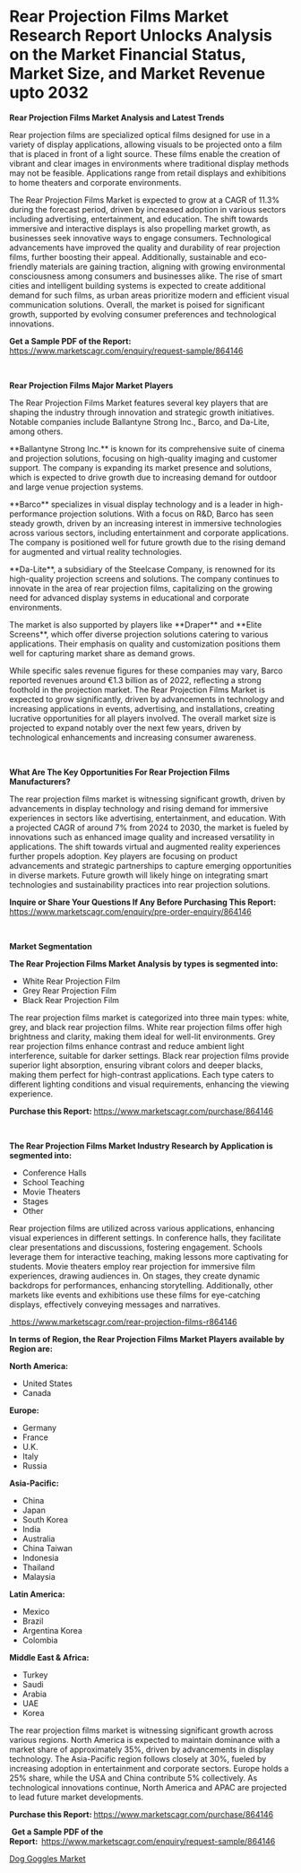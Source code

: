 <p><h1>Rear Projection Films Market Research Report Unlocks Analysis on the Market Financial Status, Market Size, and Market Revenue upto 2032</h1></p><p><strong>Rear Projection Films Market Analysis and Latest Trends</strong></p>
<p><p>Rear projection films are specialized optical films designed for use in a variety of display applications, allowing visuals to be projected onto a film that is placed in front of a light source. These films enable the creation of vibrant and clear images in environments where traditional display methods may not be feasible. Applications range from retail displays and exhibitions to home theaters and corporate environments.</p><p>The Rear Projection Films Market is expected to grow at a CAGR of 11.3% during the forecast period, driven by increased adoption in various sectors including advertising, entertainment, and education. The shift towards immersive and interactive displays is also propelling market growth, as businesses seek innovative ways to engage consumers. Technological advancements have improved the quality and durability of rear projection films, further boosting their appeal. Additionally, sustainable and eco-friendly materials are gaining traction, aligning with growing environmental consciousness among consumers and businesses alike. The rise of smart cities and intelligent building systems is expected to create additional demand for such films, as urban areas prioritize modern and efficient visual communication solutions. Overall, the market is poised for significant growth, supported by evolving consumer preferences and technological innovations.</p></p>
<p><strong>Get a Sample PDF of the Report:&nbsp;</strong> <a href="https://www.marketscagr.com/enquiry/request-sample/864146?utm_campaign=2003&utm_medium=2&utm_source=Github&utm_content=ia&utm_term=08022025&utm_id=rear-projection-films">https://www.marketscagr.com/enquiry/request-sample/864146</a></p>
<p>&nbsp;</p>
<p><strong>Rear Projection Films Major Market Players</strong></p>
<p><p>The Rear Projection Films Market features several key players that are shaping the industry through innovation and strategic growth initiatives. Notable companies include Ballantyne Strong Inc., Barco, and Da-Lite, among others. </p><p>**Ballantyne Strong Inc.** is known for its comprehensive suite of cinema and projection solutions, focusing on high-quality imaging and customer support. The company is expanding its market presence and solutions, which is expected to drive growth due to increasing demand for outdoor and large venue projection systems.</p><p>**Barco** specializes in visual display technology and is a leader in high-performance projection solutions. With a focus on R&D, Barco has seen steady growth, driven by an increasing interest in immersive technologies across various sectors, including entertainment and corporate applications. The company is positioned well for future growth due to the rising demand for augmented and virtual reality technologies.</p><p>**Da-Lite**, a subsidiary of the Steelcase Company, is renowned for its high-quality projection screens and solutions. The company continues to innovate in the area of rear projection films, capitalizing on the growing need for advanced display systems in educational and corporate environments.</p><p>The market is also supported by players like **Draper** and **Elite Screens**, which offer diverse projection solutions catering to various applications. Their emphasis on quality and customization positions them well for capturing market share as demand grows.</p><p>While specific sales revenue figures for these companies may vary, Barco reported revenues around €1.3 billion as of 2022, reflecting a strong foothold in the projection market. The Rear Projection Films Market is expected to grow significantly, driven by advancements in technology and increasing applications in events, advertising, and installations, creating lucrative opportunities for all players involved. The overall market size is projected to expand notably over the next few years, driven by technological enhancements and increasing consumer awareness.</p></p>
<p>&nbsp;</p>
<p><strong>What Are The Key Opportunities For Rear Projection Films Manufacturers?</strong></p>
<p><p>The rear projection films market is witnessing significant growth, driven by advancements in display technology and rising demand for immersive experiences in sectors like advertising, entertainment, and education. With a projected CAGR of around 7% from 2024 to 2030, the market is fueled by innovations such as enhanced image quality and increased versatility in applications. The shift towards virtual and augmented reality experiences further propels adoption. Key players are focusing on product advancements and strategic partnerships to capture emerging opportunities in diverse markets. Future growth will likely hinge on integrating smart technologies and sustainability practices into rear projection solutions.</p></p>
<p><strong>Inquire or Share Your Questions If Any Before Purchasing This Report:</strong> <a href="https://www.marketscagr.com/enquiry/pre-order-enquiry/864146?utm_campaign=2003&utm_medium=2&utm_source=Github&utm_content=ia&utm_term=08022025&utm_id=rear-projection-films">https://www.marketscagr.com/enquiry/pre-order-enquiry/864146</a></p>
<p>&nbsp;</p>
<p><strong>Market Segmentation</strong></p>
<p><strong>The Rear Projection Films Market Analysis by types is segmented into:</strong></p>
<p><ul><li>White Rear Projection Film</li><li>Grey Rear Projection Film</li><li>Black Rear Projection Film</li></ul></p>
<p><p>The rear projection films market is categorized into three main types: white, grey, and black rear projection films. White rear projection films offer high brightness and clarity, making them ideal for well-lit environments. Grey rear projection films enhance contrast and reduce ambient light interference, suitable for darker settings. Black rear projection films provide superior light absorption, ensuring vibrant colors and deeper blacks, making them perfect for high-contrast applications. Each type caters to different lighting conditions and visual requirements, enhancing the viewing experience.</p></p>
<p><strong>Purchase this Report:&nbsp;</strong><a href="https://www.marketscagr.com/purchase/864146?utm_campaign=2003&utm_medium=2&utm_source=Github&utm_content=ia&utm_term=08022025&utm_id=rear-projection-films">https://www.marketscagr.com/purchase/864146</a></p>
<p>&nbsp;</p>
<p><strong>The Rear Projection Films Market Industry Research by Application is segmented into:</strong></p>
<p><ul><li>Conference Halls</li><li>School Teaching</li><li>Movie Theaters</li><li>Stages</li><li>Other</li></ul></p>
<p><p>Rear projection films are utilized across various applications, enhancing visual experiences in different settings. In conference halls, they facilitate clear presentations and discussions, fostering engagement. Schools leverage them for interactive teaching, making lessons more captivating for students. Movie theaters employ rear projection for immersive film experiences, drawing audiences in. On stages, they create dynamic backdrops for performances, enhancing storytelling. Additionally, other markets like events and exhibitions use these films for eye-catching displays, effectively conveying messages and narratives.</p></p>
<p><a href="https://www.marketscagr.com/rear-projection-films-r864146?utm_campaign=2003&utm_medium=2&utm_source=Github&utm_content=ia&utm_term=08022025&utm_id=rear-projection-films">&nbsp;https://www.marketscagr.com/rear-projection-films-r864146</a></p>
<p><strong>In terms of Region, the Rear Projection Films Market Players available by Region are:</strong></p>
<p>
    <p> <strong> North America: </strong>
        <ul>
            <li>United States</li>
            <li>Canada</li>
        </ul>
        </p> 
    <p> <strong> Europe: </strong>
        <ul>
            <li>Germany</li>
            <li>France</li>
            <li>U.K.</li>
            <li>Italy</li>
            <li>Russia</li>
        </ul>
        </p> 
    <p> <strong> Asia-Pacific: </strong>
        <ul>
            <li>China</li>
            <li>Japan</li>
            <li>South Korea</li>
            <li>India</li>
            <li>Australia</li>
            <li>China Taiwan</li>
            <li>Indonesia</li>
            <li>Thailand</li>
            <li>Malaysia</li>
        </ul>
        </p> 
    <p> <strong> Latin America: </strong>
        <ul>
            <li>Mexico</li>
            <li>Brazil</li>
            <li>Argentina Korea</li>
            <li>Colombia</li>
        </ul>
        </p> 
    <p> <strong> Middle East & Africa: </strong>
        <ul>
            <li>Turkey</li>
            <li>Saudi</li>
            <li>Arabia</li>
            <li>UAE</li>
            <li>Korea</li>
        </ul>
    </p>
    </p>
<p><p>The rear projection films market is witnessing significant growth across various regions. North America is expected to maintain dominance with a market share of approximately 35%, driven by advancements in display technology. The Asia-Pacific region follows closely at 30%, fueled by increasing adoption in entertainment and corporate sectors. Europe holds a 25% share, while the USA and China contribute 5% collectively. As technological innovations continue, North America and APAC are projected to lead future market developments.</p></p>
<p><strong>Purchase this Report: </strong><a href="https://www.marketscagr.com/purchase/864146?utm_campaign=2003&utm_medium=2&utm_source=Github&utm_content=ia&utm_term=08022025&utm_id=rear-projection-films">https://www.marketscagr.com/purchase/864146</a></p>
<p>&nbsp;<strong>Get a Sample PDF of the Report:&nbsp;&nbsp;</strong><a href="https://www.marketscagr.com/enquiry/request-sample/864146?utm_campaign=2003&utm_medium=2&utm_source=Github&utm_content=ia&utm_term=08022025&utm_id=rear-projection-films">https://www.marketscagr.com/enquiry/request-sample/864146</a></p>
<p><strong></strong></p>
<p><p><a href="https://github.com/mauripalmi/Market-Research-Report-List-6/blob/main/dog-goggles-market.md?utm_campaign=2003&utm_medium=2&utm_source=Github&utm_content=ia&utm_term=08022025&utm_id=rear-projection-films">Dog Goggles Market</a></p></p>